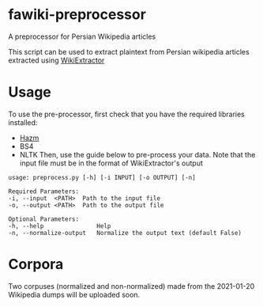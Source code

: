 # fawiki-preprocessor
A preprocessor for Persian Wikipedia articles

This script can be used to extract plaintext from Persian wikipedia articles extracted using [WikiExtractor](https://github.com/attardi/wikiextractor)

# Usage
To use the pre-processor, first check that you have the required libraries installed:
* [Hazm](https://github.com/sobhe/hazm)
* BS4
* NLTK
Then, use the guide below to pre-process your data. Note that the input file must be in the format of WikiExtractor's output

```
usage: preprocess.py [-h] [-i INPUT] [-o OUTPUT] [-n]

Required Parameters:
-i, --input  <PATH>  Path to the input file
-o, --output <PATH>  Path to the output file

Optional Parameters:
-h, --help               Help
-n, --normalize-output   Normalize the output text (default False)
```

# Corpora
Two corpuses (normalized and non-normalized) made from the 2021-01-20 Wikipedia dumps will be uploaded soon.
